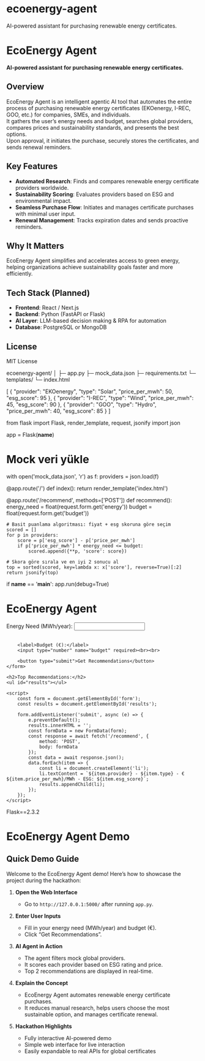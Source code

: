 # ecoenergy-agent
AI-powered assistant for purchasing renewable energy certificates.
# EcoEnergy Agent

**AI-powered assistant for purchasing renewable energy certificates.**

## Overview
EcoEnergy Agent is an intelligent agentic AI tool that automates the entire process of purchasing renewable energy certificates (EKOenergy, I-REC, GOO, etc.) for companies, SMEs, and individuals.  
It gathers the user’s energy needs and budget, searches global providers, compares prices and sustainability standards, and presents the best options.  
Upon approval, it initiates the purchase, securely stores the certificates, and sends renewal reminders.

## Key Features
- **Automated Research**: Finds and compares renewable energy certificate providers worldwide.
- **Sustainability Scoring**: Evaluates providers based on ESG and environmental impact.
- **Seamless Purchase Flow**: Initiates and manages certificate purchases with minimal user input.
- **Renewal Management**: Tracks expiration dates and sends proactive reminders.

## Why It Matters
EcoEnergy Agent simplifies and accelerates access to green energy, helping organizations achieve sustainability goals faster and more efficiently.

## Tech Stack (Planned)
- **Frontend**: React / Next.js
- **Backend**: Python (FastAPI or Flask)
- **AI Layer**: LLM-based decision making & RPA for automation
- **Database**: PostgreSQL or MongoDB

## License
MIT License


ecoenergy-agent/
│
├─ app.py
├─ mock_data.json
├─ requirements.txt
└─ templates/
    └─ index.html

[
  {
    "provider": "EKOenergy",
    "type": "Solar",
    "price_per_mwh": 50,
    "esg_score": 95
  },
  {
    "provider": "I-REC",
    "type": "Wind",
    "price_per_mwh": 45,
    "esg_score": 90
  },
  {
    "provider": "GOO",
    "type": "Hydro",
    "price_per_mwh": 40,
    "esg_score": 85
  }
]

from flask import Flask, render_template, request, jsonify
import json

app = Flask(__name__)

# Mock veri yükle
with open('mock_data.json', 'r') as f:
    providers = json.load(f)

@app.route('/')
def index():
    return render_template('index.html')

@app.route('/recommend', methods=['POST'])
def recommend():
    energy_need = float(request.form.get('energy'))
    budget = float(request.form.get('budget'))

    # Basit puanlama algoritması: fiyat + esg skoruna göre seçim
    scored = []
    for p in providers:
        score = p['esg_score'] - p['price_per_mwh']
        if p['price_per_mwh'] * energy_need <= budget:
            scored.append({**p, 'score': score})

    # Skora göre sırala ve en iyi 2 sonucu al
    top = sorted(scored, key=lambda x: x['score'], reverse=True)[:2]
    return jsonify(top)

if __name__ == '__main__':
    app.run(debug=True)

<!DOCTYPE html>
<html>
<head>
    <title>EcoEnergy Agent Demo</title>
</head>
<body>
    <h1>EcoEnergy Agent</h1>
    <form id="form">
        <label>Energy Need (MWh/year):</label>
        <input type="number" name="energy" required><br><br>

        <label>Budget (€):</label>
        <input type="number" name="budget" required><br><br>

        <button type="submit">Get Recommendations</button>
    </form>

    <h2>Top Recommendations:</h2>
    <ul id="results"></ul>

    <script>
        const form = document.getElementById('form');
        const results = document.getElementById('results');

        form.addEventListener('submit', async (e) => {
            e.preventDefault();
            results.innerHTML = '';
            const formData = new FormData(form);
            const response = await fetch('/recommend', {
                method: 'POST',
                body: formData
            });
            const data = await response.json();
            data.forEach(item => {
                const li = document.createElement('li');
                li.textContent = `${item.provider} - ${item.type} - €${item.price_per_mwh}/MWh - ESG: ${item.esg_score}`;
                results.appendChild(li);
            });
        });
    </script>
</body>
</html>


Flask==2.3.2


# EcoEnergy Agent Demo

## Quick Demo Guide

Welcome to the EcoEnergy Agent demo! Here’s how to showcase the project during the hackathon:

1. **Open the Web Interface**
   - Go to `http://127.0.0.1:5000/` after running `app.py`.
   
2. **Enter User Inputs**
   - Fill in your energy need (MWh/year) and budget (€).
   - Click “Get Recommendations”.

3. **AI Agent in Action**
   - The agent filters mock global providers.
   - It scores each provider based on ESG rating and price.
   - Top 2 recommendations are displayed in real-time.

4. **Explain the Concept**
   - EcoEnergy Agent automates renewable energy certificate purchases.
   - It reduces manual research, helps users choose the most sustainable option, and manages certificate renewal.

5. **Hackathon Highlights**
   - Fully interactive AI-powered demo
   - Simple web interface for live interaction
   - Easily expandable to real APIs for global certificates





